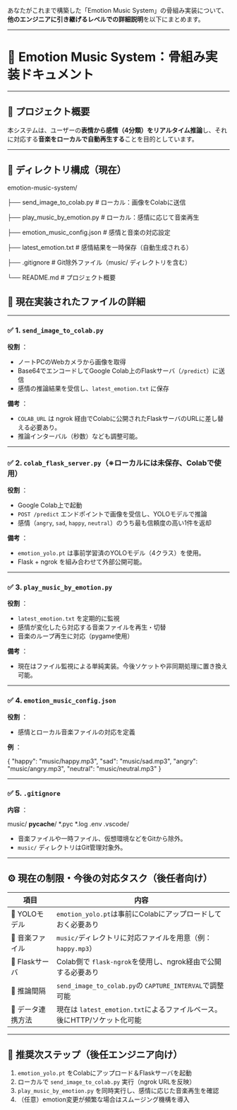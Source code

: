あなたがこれまで構築した「Emotion Music System」の骨組み実装について、**他のエンジニアに引き継げるレベルでの詳細説明**を以下にまとめます。

---

# 🧾 Emotion Music System：骨組み実装ドキュメント

---

## 🎯 プロジェクト概要

本システムは、ユーザーの**表情から感情（4分類）をリアルタイム推論**し、それに対応する**音楽をローカルで自動再生する**ことを目的としています。

---

## 📂 ディレクトリ構成（現在）

emotion-music-system/


├── send_image_to_colab.py          # ローカル：画像をColabに送信


├── play_music_by_emotion.py        # ローカル：感情に応じて音楽再生


├── emotion_music_config.json       # 感情と音楽の対応設定


├── latest_emotion.txt              # 感情結果を一時保存（自動生成される）


├── .gitignore                      # Git除外ファイル（music/ ディレクトリを含む）


└── README.md                       # プロジェクト概要

## 🧠 現在実装されたファイルの詳細

---

### ✅ 1. `send_image_to_colab.py`

 **役割** ：

* ノートPCのWebカメラから画像を取得
* Base64でエンコードしてGoogle Colab上のFlaskサーバ（`/predict`）に送信
* 感情の推論結果を受信し、`latest_emotion.txt` に保存

 **備考** ：

* `COLAB_URL` は ngrok 経由でColabに公開されたFlaskサーバのURLに差し替える必要あり。
* 推論インターバル（秒数）なども調整可能。

---

### ✅ 2. `colab_flask_server.py`（※ローカルには未保存、Colabで使用）

 **役割** ：

* Google Colab上で起動
* `POST /predict` エンドポイントで画像を受信し、YOLOモデルで推論
* 感情（`angry`, `sad`, `happy`, `neutral`）のうち最も信頼度の高い1件を返却

 **備考** ：

* `emotion_yolo.pt` は事前学習済のYOLOモデル（4クラス）を使用。
* Flask + ngrok を組み合わせて外部公開可能。

---

### ✅ 3. `play_music_by_emotion.py`

 **役割** ：

* `latest_emotion.txt` を定期的に監視
* 感情が変化したら対応する音楽ファイルを再生・切替
* 音楽のループ再生に対応（pygame使用）

 **備考** ：

* 現在はファイル監視による単純実装。今後ソケットや非同期処理に置き換え可能。

---

### ✅ 4. `emotion_music_config.json`

 **役割** ：

* 感情とローカル音楽ファイルの対応を定義

 **例** ：

{
  "happy": "music/happy.mp3",
  "sad": "music/sad.mp3",
  "angry": "music/angry.mp3",
  "neutral": "music/neutral.mp3"
}

---

### ✅ 5. `.gitignore`

 **内容** ：

music/
__pycache__/
*.pyc
*.log
.env
.vscode/

* 音楽ファイルや一時ファイル、仮想環境などをGitから除外。
* `music/` ディレクトリはGit管理対象外。

---

## ⚙️ 現在の制限・今後の対応タスク（後任者向け）

| 項目              | 内容                                                                       |
| ----------------- | -------------------------------------------------------------------------- |
| 🔸 YOLOモデル     | `emotion_yolo.pt`は事前にColabにアップロードしておく必要あり             |
| 🔸 音楽ファイル   | `music/`ディレクトリに対応ファイルを用意（例：`happy.mp3`）            |
| 🔸 Flaskサーバ    | Colab側で `flask-ngrok`を使用し、ngrok経由で公開する必要あり             |
| 🔸 推論間隔       | `send_image_to_colab.py`の `CAPTURE_INTERVAL`で調整可能                |
| 🔸 データ連携方法 | 現在は `latest_emotion.txt`によるファイルベース。後にHTTP/ソケット化可能 |

---

## 🧩 推奨次ステップ（後任エンジニア向け）

1. `emotion_yolo.pt` をColabにアップロード＆Flaskサーバを起動
2. ローカルで `send_image_to_colab.py` 実行（ngrok URLを反映）
3. `play_music_by_emotion.py` を同時実行し、感情に応じた音楽再生を確認
4. （任意）emotion変更が頻繁な場合はスムージング機構を導入
